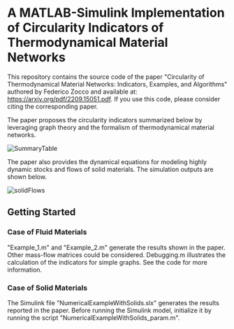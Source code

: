# A MATLAB-Simulink Implementation of Circularity Indicators of Thermodynamical Material Networks
This repository contains the source code of the paper "Circularity of Thermodynamical Material Networks: Indicators, Examples, and Algorithms" authored by Federico Zocco and available at: https://arxiv.org/pdf/2209.15051.pdf. If you use this code, please consider citing the corresponding paper.

The paper proposes the circularity indicators summarized below by leveraging graph theory and the formalism of thermodynamical material networks.

![SummaryTable](https://user-images.githubusercontent.com/62107909/209710427-472af1d2-7699-4bf8-9e1e-1ad3e1d10acf.JPG)

The paper also provides the dynamical equations for modeling highly dynamic stocks and flows of solid materials. The simulation outputs are shown below.

![solidFlows](https://github.com/user-attachments/assets/c75b1586-1193-48d2-98ab-1a63e52a267d)


## Getting Started
### Case of Fluid Materials
"Example_1.m" and "Example_2.m" generate the results shown in the paper. Other mass-flow matrices could be considered.
Debugging.m illustrates the calculation of the indicators for simple graphs. See the code for more information. 

### Case of Solid Materials
The Simulink file "NumericalExampleWithSolids.slx" generates the results reported in the paper. Before running the Simulink model, initialize it by running the script "NumericalExampleWithSolids_param.m".
